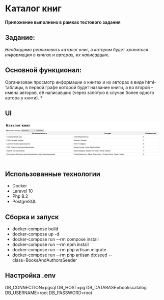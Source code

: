# Каталог книг

**Приложение выполнено в рамках тестового задания**

## Задание:
*Необходимо реализовать каталог книг, в котором будет храниться информация о
книгах и авторах, их написавших.*

## Основной функционал:
Организован просмотр информации о книгах и их авторах в виде html-таблицы, в первой
  графе которой будет название книги, а во второй – имена авторов, её написавших (через
  запятую в случае более одного автора у книги). *
## UI

<img src="img/screen.png"> 

## Использованные технологии
* Docker
* Laravel 10
* Php 8.2
* PostgreSQL

## Сборка и запуск
* docker-compose build
* docker-compose up -d
* docker-compose run --rm compose install
* docker-compose run --rm npm install
* docker-compose run --rm php artisan migrate
* docker-compose run --rm php artisan db:seed --class=BooksAndAuthorsSeeder

## Настройка .env
DB_CONNECTION=pgsql
DB_HOST=pg
DB_DATABASE=bookscatalog
DB_USERNAME=root
DB_PASSWORD=root



